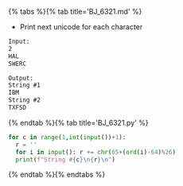 {% tabs %}{% tab title='BJ_6321.md' %}

* Print next unicode for each character

```txt
Input:
2
HAL
SWERC

Output:
String #1
IBM
String #2
TXFSD
```

{% endtab %}{% tab title='BJ_6321.py' %}

```py
for c in range(1,int(input())+1):
  r = ''
  for i in input(): r += chr(65+(ord(i)-64)%26)
  print(f"String #{c}\n{r}\n")
```

{% endtab %}{% endtabs %}
